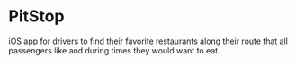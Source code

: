 PitStop
=======

iOS app for drivers to find their favorite restaurants along their route that all passengers like and during times they would want to eat.
